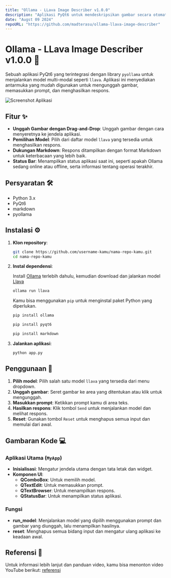 ```yaml
---
title: "Ollama - LLava Image Describer v1.0.0"
description: "Aplikasi PyQt6 untuk mendeskripsikan gambar secara otomatis menggunakan model LLava."
date: "Augst 09 2024"
repoURL: "https://github.com/madterasu/ollama-llava-image-describer"
---
```


# Ollama - LLava Image Describer v1.0.0 🐍

Sebuah aplikasi PyQt6 yang terintegrasi dengan library `pyollama` untuk menjalankan model multi-modal seperti `llava`. Aplikasi ini menyediakan antarmuka yang mudah digunakan untuk mengunggah gambar, memasukkan prompt, dan menghasilkan respons.

![Screenshot Aplikasi](./Ollama%20-%20LLava%20Image%20Describer.jpeg)

## Fitur ✨

- **Unggah Gambar dengan Drag-and-Drop**: Unggah gambar dengan cara menyeretnya ke jendela aplikasi.
- **Pemilihan Model**: Pilih dari daftar model `llava` yang tersedia untuk menghasilkan respons.
- **Dukungan Markdown**: Respons ditampilkan dengan format Markdown untuk keterbacaan yang lebih baik.
- **Status Bar**: Menampilkan status aplikasi saat ini, seperti apakah Ollama sedang online atau offline, serta informasi tentang operasi terakhir.

## Persyaratan 🛠️

- Python 3.x
- PyQt6
- markdown
- pyollama

## Instalasi ⚙️

1. **Klon repository**:

    ```bash
    git clone https://github.com/username-kamu/nama-repo-kamu.git
    cd nama-repo-kamu
    ```

2. **Instal dependensi**:

    Install [Ollama](https://ollama.com/download) terlebih dahulu, kemudian download dan jalankan model [Llava](https://ollama.com/library/llava)
    ```bash
    ollama run llava
    ```

    Kamu bisa menggunakan `pip` untuk menginstal paket Python yang diperlukan.

    ```bash
    pip install ollama
    ```
    ```bash
    pip install pyqt6
    ```
    ```bash
    pip install markdown
    ```

3. **Jalankan aplikasi**:

    ```bash
    python app.py
    ```

## Penggunaan 🚀

1. **Pilih model**: Pilih salah satu model `llava` yang tersedia dari menu dropdown.
2. **Unggah gambar**: Seret gambar ke area yang ditentukan atau klik untuk mengunggah.
3. **Masukkan prompt**: Ketikkan prompt kamu di area teks.
4. **Hasilkan respons**: Klik tombol `Send` untuk menjalankan model dan melihat respons.
5. **Reset**: Gunakan tombol `Reset` untuk menghapus semua input dan memulai dari awal.

## Gambaran Kode 💻

### Aplikasi Utama (`MyApp`)

- **Inisialisasi**: Mengatur jendela utama dengan tata letak dan widget.
- **Komponen UI**:
  - **QComboBox**: Untuk memilih model.
  - **QTextEdit**: Untuk memasukkan prompt.
  - **QTextBrowser**: Untuk menampilkan respons.
  - **QStatusBar**: Untuk menampilkan status aplikasi.

### Fungsi

- **run_model**: Menjalankan model yang dipilih menggunakan prompt dan gambar yang diunggah, lalu menampilkan hasilnya.
- **reset**: Menghapus semua bidang input dan mengatur ulang aplikasi ke keadaan awal.

## Referensi 🤝

Untuk informasi lebih lanjut dan panduan video, kamu bisa menonton video YouTube berikut:
[referensi](https://youtu.be/8cg9jQHhQuc?si=668nS8k02SfY_6p2)